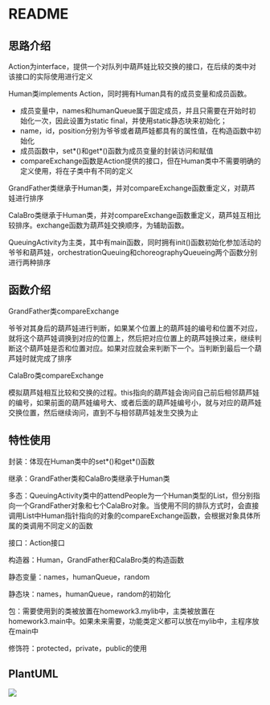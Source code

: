 # README

## 思路介绍

Action为interface，提供一个对队列中葫芦娃比较交换的接口，在后续的类中对该接口的实际使用进行定义

Human类implements Action，同时拥有Human具有的成员变量和成员函数。

- 成员变量中，names和humanQueue属于固定成员，并且只需要在开始时初始化一次，因此设置为static final，并使用static静态块来初始化；
- name，id，position分别为爷爷或者葫芦娃都具有的属性值，在构造函数中初始化
- 成员函数中，set\*()和get\*()函数为成员变量的封装访问和赋值
- compareExchange函数是Action提供的接口，但在Human类中不需要明确的定义使用，将在子类中有不同的定义

GrandFather类继承于Human类，并对compareExchange函数重定义，对葫芦娃进行排序

CalaBro类继承于Human类，并对compareExchange函数重定义，葫芦娃互相比较排序。exchange函数为葫芦娃交换顺序，为辅助函数。

QueuingActivity为主类，其中有main函数，同时拥有init()函数初始化参加活动的爷爷和葫芦娃，orchestrationQueuing和choreographyQueueing两个函数分别进行两种排序

## 函数介绍

GrandFather类compareExchange

爷爷对其身后的葫芦娃进行判断，如果某个位置上的葫芦娃的编号和位置不对应，就将这个葫芦娃调换到对应的位置上，然后把对应位置上的葫芦娃换过来，继续判断这个葫芦娃是否和位置对应。如果对应就会来判断下一个。当判断到最后一个葫芦娃时就完成了排序

CalaBro类compareExchange

模拟葫芦娃相互比较和交换的过程。this指向的葫芦娃会询问自己前后相邻葫芦娃的编号，如果前面的葫芦娃编号大、或者后面的葫芦娃编号小，就与对应的葫芦娃交换位置，然后继续询问，直到不与相邻葫芦娃发生交换为止

## 特性使用

封装：体现在Human类中的set\*()和get\*()函数

继承：GrandFather类和CalaBro类继承于Human类

多态：QueuingActivity类中的attendPeople为一个Human类型的List，但分别指向一个GrandFather对象和七个CalaBro对象。当使用不同的排队方式时，会直接调用List中Human指针指向的对象的compareExchange函数，会根据对象具体所属的类调用不同定义的函数

接口：Action接口

构造器：Human，GrandFather和CalaBro类的构造函数

静态变量：names，humanQueue，random

静态块：names，humanQueue，random的初始化

包：需要使用到的类被放置在homework3.mylib中，主类被放置在homework3.main中。如果未来需要，功能类定义都可以放在mylib中，主程序放在main中

修饰符：protected，private，public的使用

## PlantUML

![](http://www.plantuml.com/plantuml/png/XPBFRkCW4CRlF0NINcnPpcMF6qNPLlqJgQfIzLZrCCLJZ6B00fmsSlFk1Pi4DwtIY_4CFxxv66Pf7HZNoOQqm3R0aTPQufiscxypkMl42-s9K0xDAp2a_vaJMlMawFqn9zX-gqL5cPOj6BnwPpKeZbbEzeIm1gobjvq4pvS7_j4PeVZJCrKWqIQT4VJvEgmF7NP8_enmG7tWJL1HZMkhhGX6I34SoyQzd1JXXwDRLPaF1cysH0c8afwvbu29Yl6aOb9RnseJEkMcTkB-kNxS653LDRWQZU_Y94eMVvEuX0OkZ9uqzKvODryfXnpDWWPDBKaHkQDmEGZZGJ4Qp_-TgpY-Dvr_p6RZ2v7m3OcodDvbcevr_V6VHWg4edsyINXceNWeiXLkTtgZGND1mJbKrHfrss0Y1iz22PVb9qbjM8tM6GZMOubl4AkrGSqDjFKkCL_7EdZDZWCBXjlGanFJL9TbRCsUBBtHJZQV)


